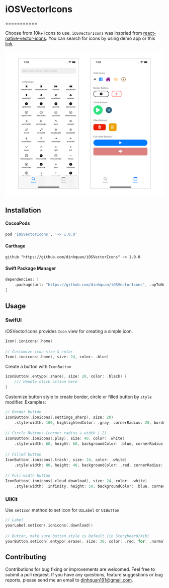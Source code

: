 # iOSVectorIcons
===========

Choose from 10k+ icons to use. 
`iOSVectorIcons` was inspried from [react-native-vector-icons](https://github.com/oblador/react-native-vector-icons). You can search for icons by using demo app or this [link](https://oblador.github.io/react-native-vector-icons/).

![](https://raw.githubusercontent.com/dinhquan/iOSVectorIcons/master/iOSVectorIconsDemo/Demo/demo.png)

## Installation

#### CocoaPods

```ruby
pod 'iOSVectorIcons', '~> 1.0.0'
```

#### Carthage

```ogdl
github "https://github.com/dinhquan/iOSVectorIcons" ~> 1.0.0
```

#### Swift Package Manager

```swift
dependencies: [
    .package(url: "https://github.com/dinhquan/iOSVectorIcons", .upToNextMajor(from: "1.0.0"))
]
```

## Usage

### SwifUI

iOSVectorIcons provides `Icon` view for creating a simple icon.

```swift
Icon(.ionicons(.home)

// Customize icon size & color
Icon(.ionicons(.home), size: 24, color: .blue)
```

Create a button with `IconButton`

```swift
IconButton(.entypo(.share), size: 20, color: .black) {
    /// Handle click action here
}
```

Customize button style to create border, circle or filled button by `style` modifier. Examples:

```swift
// Border button
IconButton(.ionicons(.settings_sharp), size: 20)
    .style(width: 100, highlightedColor: .gray, cornerRadius: 20, borderWidth: 2, borderColor: .black)

// Circle Buttons (corner radius = width / 2)
IconButton(.ionicons(.play), size: 40, color: .white)
    .style(width: 60, height: 60, backgroundColor: .blue, cornerRadius: 30)

// Filled button
IconButton(.ionicons(.trash), size: 24, color: .white)
    .style(width: 80, height: 40, backgroundColor: .red, cornerRadius: 10)

// Full-width button
IconButton(.ionicons(.cloud_download), size: 24, color: .white)
    .style(width: .infinity, height: 50, backgroundColor: .blue, cornerRadius: 8)
```

### UIKit

Use `setIcon` method to set icon for `UILabel` or `UIButton`

```swift
// Label
yourLabel.setIcon(.ionicons(.download))

// Button, make sure button style is Default (in Storyboard/Xib)
yourButton.setIcon(.entypo(.erase), size: 30, color: .red, for: .normal)
```

## Contributing
Contributions for bug fixing or improvements are welcomed. Feel free to submit a pull request.
If you have any questions, feature suggestions or bug reports, please send me an email to dinhquan191@gmail.com.
